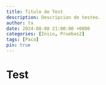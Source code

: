 ```yaml
---
title: Titulo de Test
description: Descripcion de testeo.
author: ta
date: 2024-08-08 21:00:00 +0800
categories: [Iniio, Pruebas2]
tags: [Paco]
pin: true
---
```


# Test
